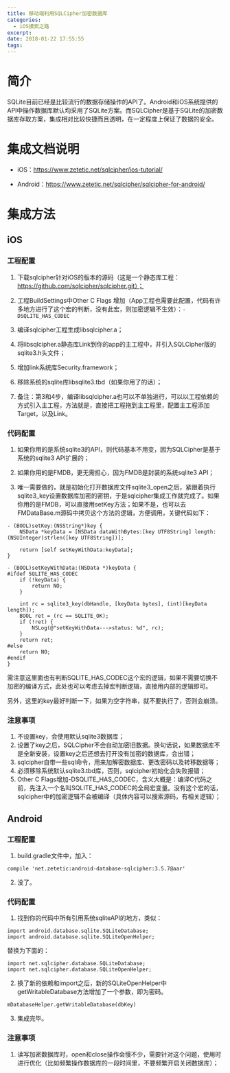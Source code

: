 ```yaml
---
title: 移动端利用SQLCipher加密数据库
categories: 
  - iOS摸索之路
excerpt: 
date: 2018-01-22 17:55:55
tags: 
---
```


# 简介

SQLite目前已经是比较流行的数据存储操作的API了。Android和iOS系统提供的API中操作数据库默认均采用了SQLite方案。而SQLCipher是基于SQLite的加密数据库存取方案，集成相对比较快捷而且透明，在一定程度上保证了数据的安全。

# 集成文档说明

- iOS：https://www.zetetic.net/sqlcipher/ios-tutorial/

- Android：https://www.zetetic.net/sqlcipher/sqlcipher-for-android/

# 集成方法

## iOS

### 工程配置

1. 下载sqlcipher针对iOS的版本的源码（这是一个静态库工程：https://github.com/sqlcipher/sqlcipher.git）；

2. 工程BuildSettings中Other C Flags 增加（App工程也需要此配置，代码有许多地方进行了这个宏的判断，没有此宏，则加密逻辑不生效）：```-DSQLITE_HAS_CODEC```

3. 编译sqlcipher工程生成libsqlcipher.a；

4. 将libsqlcipher.a静态库Link到你的app的主工程中，并引入SQLCipher版的sqlite3.h头文件；

5. 增加link系统库Security.framework；

6. 移除系统的sqlite库libsqlite3.tbd（如果你用了的话）；

7. 备注：第3和4步，编译libsqlcipher.a也可以不单独进行，可以以工程依赖的方式引入主工程，方法就是，直接把工程拖到主工程里，配置主工程添加Target，以及Link。

### 代码配置

1. 如果你用的是系统sqlite3的API，则代码基本不用变，因为SQLCipher是基于系统的sqlite3 API扩展的；

2. 如果你用的是FMDB，更无需担心，因为FMDB是封装的系统sqlite3 API；

3. 唯一需要做的，就是初始化打开数据库文件sqlite3_open之后，紧跟着执行sqlite3_key设置数据库加密的密钥，于是sqlcipher集成工作就完成了。如果你用的是FMDB，可以直接用setKey方法；如果不是，也可以去FMDataBase.m源码中拷贝这个方法的逻辑，方便调用，关键代码如下：

```
- (BOOL)setKey:(NSString*)key {
    NSData *keyData = [NSData dataWithBytes:[key UTF8String] length:(NSUInteger)strlen([key UTF8String])];
    
    return [self setKeyWithData:keyData];
}

- (BOOL)setKeyWithData:(NSData *)keyData {
#ifdef SQLITE_HAS_CODEC
    if (!keyData) {
        return NO;
    }
    
    int rc = sqlite3_key(dbHandle, [keyData bytes], (int)[keyData length]);
    BOOL ret = (rc == SQLITE_OK);
    if (!ret) {
        NSLog(@"setKeyWithData--->status: %d", rc);
    }
    return ret;
#else
    return NO;
#endif
}
```

需注意这里面也有判断SQLITE_HAS_CODEC这个宏的逻辑，如果不需要切换不加密的编译方式，此处也可以考虑去掉宏判断逻辑，直接用内部的逻辑即可。

另外，这里的key最好判断一下，如果为空字符串，就不要执行了，否则会崩溃。

### 注意事项

1. 不设置key，会使用默认sqlite3数据库；
2. 设置了key之后，SQLCipher不会自动加密旧数据。换句话说，如果数据库不是全新安装，设置key之后还想去打开没有加密的数据库，会出错；
3. sqlcipher自带一些sql命令，用来加解密数据库、更改密码以及转移数据等；
4. 必须移除系统默认sqlite3.tbd库，否则，sqlcipher初始化会失败报错；
5. Other C Flags增加-DSQLITE_HAS_CODEC，含义大概是：编译C代码之前，先注入一个名叫SQLITE_HAS_CODEC的全局宏变量。没有这个宏的话，sqlcipher中的加密逻辑不会被编译（具体内容可以搜索源码，有相关逻辑）；

## Android

### 工程配置

1. build.gradle文件中，加入：

```
compile 'net.zetetic:android-database-sqlcipher:3.5.7@aar'
```

2. 没了。

### 代码配置

1. 找到你的代码中所有引用系统sqliteAPI的地方，类似：

```
import android.database.sqlite.SQLiteDatabase;
import android.database.sqlite.SQLiteOpenHelper;
```

替换为下面的：

```
import net.sqlcipher.database.SQLiteDatabase;
import net.sqlcipher.database.SQLiteOpenHelper;
```

2. 换了新的依赖和import之后，新的SQLiteOpenHelper中getWritableDatabase方法增加了一个参数，即为密码。

```
mDatabaseHelper.getWritableDatabase(dbKey)
```

3. 集成完毕。

### 注意事项

1. 读写加密数据库时，open和close操作会慢不少，需要针对这个问题，使用时进行优化（比如频繁操作数据库的一段时间里，不要频繁开启关闭数据库）；
